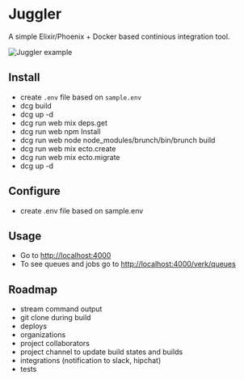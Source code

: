 # Juggler
A simple Elixir/Phoenix + Docker based continious integration tool.

![Juggler example](http://s.pictub.club/2017/02/20/sKIyDI.png)

## Install
- create `.env` file based on `sample.env`
- dcg build
- dcg up -d
- dcg run web mix deps.get
- dcg run web npm Install
- dcg run web node node_modules/brunch/bin/brunch build
- dcg run web mix ecto.create
- dcg run web mix ecto.migrate
- dcg up -d

## Configure
- create .env file based on sample.env

## Usage
- Go to [http://localhost:4000](http://localhost:4000)
- To see queues and jobs go to [http://localhost:4000/verk/queues](http://localhost:4000/verk/queues)

## Roadmap
- stream command output
- git clone during build
- deploys
- organizations
- project collaborators
- project channel to update build states and builds
- integrations (notification to slack, hipchat)
- tests
